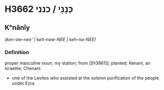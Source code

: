 # H3662 כְּנָנִי / כנני

## Kᵉnânîy

_(ken-aw-nee' | keh-naw-NEE | keh-na-NEE)_

### Definition

proper masculine noun; my station; from [[H3661]]; planted; Kenani, an Israelite; Chenani.

- one of the Levites who assisted at the solemn purification of the people under Ezra
